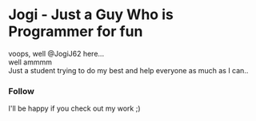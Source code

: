 # Jogi - Just a Guy Who is Programmer for fun
voops, well @JogiJ62 here... <br/>
well ammmm <br/>
Just a student trying to do my best and help everyone as much as I can.. <br/>

### Follow
I'll be happy if you check out my work ;)

